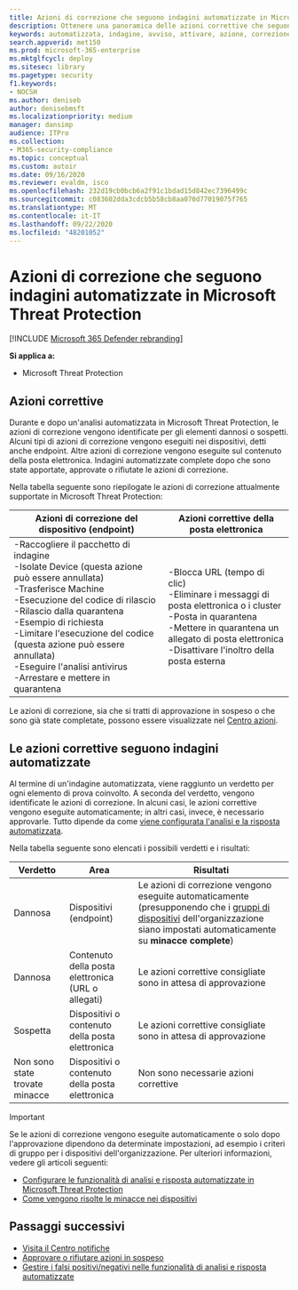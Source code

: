 ```yaml
---
title: Azioni di correzione che seguono indagini automatizzate in Microsoft Threat Protection
description: Ottenere una panoramica delle azioni correttive che seguono le indagini automatizzate in Microsoft Threat Protection
keywords: automatizzata, indagine, avviso, attivare, azione, correzione
search.appverid: met150
ms.prod: microsoft-365-enterprise
ms.mktglfcycl: deploy
ms.sitesec: library
ms.pagetype: security
f1.keywords:
- NOCSH
ms.author: deniseb
author: denisebmsft
ms.localizationpriority: medium
manager: dansimp
audience: ITPro
ms.collection:
- M365-security-compliance
ms.topic: conceptual
ms.custom: autoir
ms.date: 09/16/2020
ms.reviewer: evaldm, isco
ms.openlocfilehash: 232d19cb0bcb6a2f91c1bdad15d842ec7396499c
ms.sourcegitcommit: c083602dda3cdcb5b58cb8aa070d77019075f765
ms.translationtype: MT
ms.contentlocale: it-IT
ms.lasthandoff: 09/22/2020
ms.locfileid: "48201052"
---
```

# <a name="remediation-actions-following-automated-investigations-in-microsoft-threat-protection"></a>Azioni di correzione che seguono indagini automatizzate in Microsoft Threat Protection

[!INCLUDE [Microsoft 365 Defender rebranding](../includes/microsoft-defender.md)]


**Si applica a:**
- Microsoft Threat Protection


## <a name="remediation-actions"></a>Azioni correttive

Durante e dopo un'analisi automatizzata in Microsoft Threat Protection, le azioni di correzione vengono identificate per gli elementi dannosi o sospetti. Alcuni tipi di azioni di correzione vengono eseguiti nei dispositivi, detti anche endpoint. Altre azioni di correzione vengono eseguite sul contenuto della posta elettronica. Indagini automatizzate complete dopo che sono state apportate, approvate o rifiutate le azioni di correzione.

Nella tabella seguente sono riepilogate le azioni di correzione attualmente supportate in Microsoft Threat Protection: 

|Azioni di correzione del dispositivo (endpoint)  |Azioni correttive della posta elettronica  |
|---------|---------|
|-Raccogliere il pacchetto di indagine <br/>-Isolate Device (questa azione può essere annullata)<br/>-Trasferisce Machine <br/>-Esecuzione del codice di rilascio <br/>-Rilascio dalla quarantena <br/>-Esempio di richiesta <br/>-Limitare l'esecuzione del codice (questa azione può essere annullata) <br/>-Eseguire l'analisi antivirus <br/>-Arrestare e mettere in quarantena      |-Blocca URL (tempo di clic)<br/>-Eliminare i messaggi di posta elettronica o i cluster<br/>-Posta in quarantena<br/>-Mettere in quarantena un allegato di posta elettronica<br/>-Disattivare l'inoltro della posta esterna          |

Le azioni di correzione, sia che si tratti di approvazione in sospeso o che sono già state completate, possono essere visualizzate nel [Centro azioni](https://docs.microsoft.com/microsoft-365/security/mtp/mtp-action-center).

## <a name="remediation-actions-follow-automated-investigations"></a>Le azioni correttive seguono indagini automatizzate

Al termine di un'indagine automatizzata, viene raggiunto un verdetto per ogni elemento di prova coinvolto. A seconda del verdetto, vengono identificate le azioni di correzione. In alcuni casi, le azioni correttive vengono eseguite automaticamente; in altri casi, invece, è necessario approvarle. Tutto dipende da come [viene configurata l'analisi e la risposta automatizzata](mtp-configure-auto-investigation-response.md).

Nella tabella seguente sono elencati i possibili verdetti e i risultati:

|Verdetto    |Area    |Risultati|
|------|------|------|
|Dannosa    |Dispositivi (endpoint)    |Le azioni di correzione vengono eseguite automaticamente (presupponendo che i [gruppi di dispositivi](mtp-configure-auto-investigation-response.md#review-or-change-the-automation-level-for-device-groups) dell'organizzazione siano impostati automaticamente su **minacce complete**)|
|Dannosa    |Contenuto della posta elettronica (URL o allegati) | Le azioni correttive consigliate sono in attesa di approvazione|
|Sospetta    |Dispositivi o contenuto della posta elettronica |Le azioni correttive consigliate sono in attesa di approvazione|
|Non sono state trovate minacce    |Dispositivi o contenuto della posta elettronica    |Non sono necessarie azioni correttive|

> [!IMPORTANT]
> Se le azioni di correzione vengono eseguite automaticamente o solo dopo l'approvazione dipendono da determinate impostazioni, ad esempio i criteri di gruppo per i dispositivi dell'organizzazione. Per ulteriori informazioni, vedere gli articoli seguenti:
> - [Configurare le funzionalità di analisi e risposta automatizzate in Microsoft Threat Protection](mtp-configure-auto-investigation-response.md)
> - [Come vengono risolte le minacce nei dispositivi](https://docs.microsoft.com/windows/security/threat-protection/microsoft-defender-atp/automated-investigations)

## <a name="next-steps"></a>Passaggi successivi

- [Visita il Centro notifiche](https://docs.microsoft.com/microsoft-365/security/mtp/mtp-action-center)
- [Approvare o rifiutare azioni in sospeso](https://docs.microsoft.com/microsoft-365/security/mtp/mtp-autoir-actions)
- [Gestire i falsi positivi/negativi nelle funzionalità di analisi e risposta automatizzate](mtp-autoir-report-false-positives-negatives.md)
